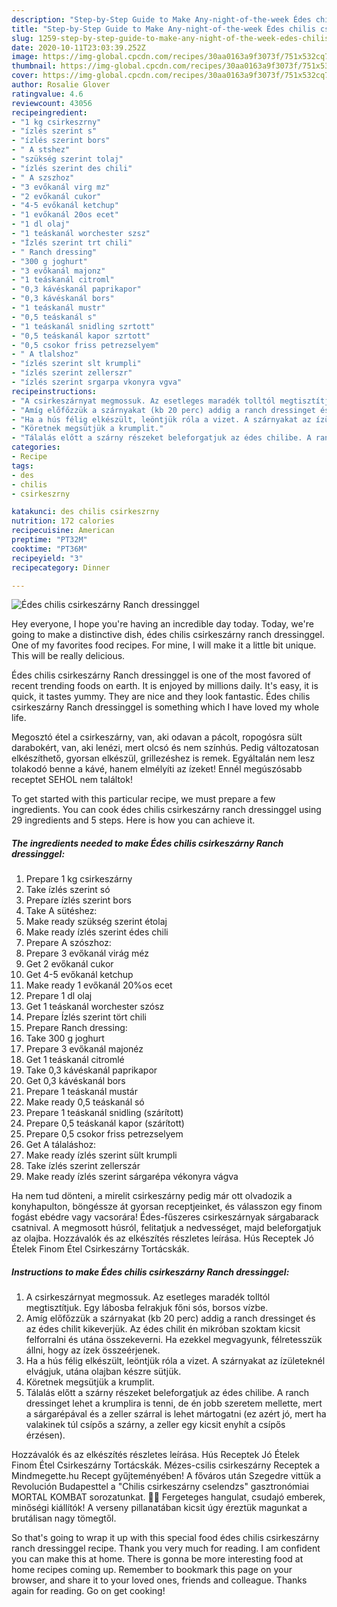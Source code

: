 ```yaml
---
description: "Step-by-Step Guide to Make Any-night-of-the-week Édes chilis csirkeszárny Ranch dressinggel"
title: "Step-by-Step Guide to Make Any-night-of-the-week Édes chilis csirkeszárny Ranch dressinggel"
slug: 1259-step-by-step-guide-to-make-any-night-of-the-week-edes-chilis-csirkeszarny-ranch-dressinggel
date: 2020-10-11T23:03:39.252Z
image: https://img-global.cpcdn.com/recipes/30aa0163a9f3073f/751x532cq70/edes-chilis-csirkeszarny-ranch-dressinggel-recept-foto.jpg
thumbnail: https://img-global.cpcdn.com/recipes/30aa0163a9f3073f/751x532cq70/edes-chilis-csirkeszarny-ranch-dressinggel-recept-foto.jpg
cover: https://img-global.cpcdn.com/recipes/30aa0163a9f3073f/751x532cq70/edes-chilis-csirkeszarny-ranch-dressinggel-recept-foto.jpg
author: Rosalie Glover
ratingvalue: 4.6
reviewcount: 43056
recipeingredient:
- "1 kg csirkeszrny"
- "ízlés szerint s"
- "ízlés szerint bors"
- " A stshez"
- "szükség szerint tolaj"
- "ízlés szerint des chili"
- " A szszhoz"
- "3 evőkanál virg mz"
- "2 evőkanál cukor"
- "4-5 evőkanál ketchup"
- "1 evőkanál 20os ecet"
- "1 dl olaj"
- "1 teáskanál worchester szsz"
- "Ízlés szerint trt chili"
- " Ranch dressing"
- "300 g joghurt"
- "3 evőkanál majonz"
- "1 teáskanál citroml"
- "0,3 kávéskanál paprikapor"
- "0,3 kávéskanál bors"
- "1 teáskanál mustr"
- "0,5 teáskanál s"
- "1 teáskanál snidling szrtott"
- "0,5 teáskanál kapor szrtott"
- "0,5 csokor friss petrezselyem"
- " A tlalshoz"
- "ízlés szerint slt krumpli"
- "ízlés szerint zellerszr"
- "ízlés szerint srgarpa vkonyra vgva"
recipeinstructions:
- "A csirkeszárnyat megmossuk. Az esetleges maradék tolltól megtisztítjuk. Egy lábosba felrakjuk főni sós, borsos vízbe."
- "Amíg előfőzzük a szárnyakat (kb 20 perc) addig a ranch dressinget és az édes chilit kikeverjük. Az édes chilit én mikróban szoktam kicsit felforralni és utána összekeverni. Ha ezekkel megvagyunk, félretesszük állni, hogy az ízek összeérjenek."
- "Ha a hús félig elkészült, leöntjük róla a vizet. A szárnyakat az ízületeknél elvágjuk, utána olajban készre sütjük."
- "Köretnek megsütjük a krumplit."
- "Tálalás előtt a szárny részeket beleforgatjuk az édes chilibe. A ranch dressinget lehet a krumplira is tenni, de én jobb szeretem mellette, mert a sárgarépával és a zeller szárral is lehet mártogatni (ez azért jó, mert ha valakinek túl csípős a szárny, a zeller egy kicsit enyhít a csípős érzésen)."
categories:
- Recipe
tags:
- des
- chilis
- csirkeszrny

katakunci: des chilis csirkeszrny 
nutrition: 172 calories
recipecuisine: American
preptime: "PT32M"
cooktime: "PT36M"
recipeyield: "3"
recipecategory: Dinner

---
```



![Édes chilis csirkeszárny Ranch dressinggel](https://img-global.cpcdn.com/recipes/30aa0163a9f3073f/751x532cq70/edes-chilis-csirkeszarny-ranch-dressinggel-recept-foto.jpg)

Hey everyone, I hope you're having an incredible day today. Today, we're going to make a distinctive dish, édes chilis csirkeszárny ranch dressinggel. One of my favorites food recipes. For mine, I will make it a little bit unique. This will be really delicious.

Édes chilis csirkeszárny Ranch dressinggel is one of the most favored of recent trending foods on earth. It is enjoyed by millions daily. It's easy, it is quick, it tastes yummy. They are nice and they look fantastic. Édes chilis csirkeszárny Ranch dressinggel is something which I have loved my whole life.

Megosztó étel a csirkeszárny, van, aki odavan a pácolt, ropogósra sült darabokért, van, aki lenézi, mert olcsó és nem színhús. Pedig változatosan elkészíthető, gyorsan elkészül, grillezéshez is remek. Egyáltalán nem lesz tolakodó benne a kávé, hanem elmélyíti az ízeket! Ennél megúszósabb receptet SEHOL nem találtok!


To get started with this particular recipe, we must prepare a few ingredients. You can cook édes chilis csirkeszárny ranch dressinggel using 29 ingredients and 5 steps. Here is how you can achieve it.

<!--inarticleads1-->

##### The ingredients needed to make Édes chilis csirkeszárny Ranch dressinggel:

1. Prepare 1 kg csirkeszárny
1. Take ízlés szerint só
1. Prepare ízlés szerint bors
1. Take  A sütéshez:
1. Make ready szükség szerint étolaj
1. Make ready ízlés szerint édes chili
1. Prepare  A szószhoz:
1. Prepare 3 evőkanál virág méz
1. Get 2 evőkanál cukor
1. Get 4-5 evőkanál ketchup
1. Make ready 1 evőkanál 20%os ecet
1. Prepare 1 dl olaj
1. Get 1 teáskanál worchester szósz
1. Prepare Ízlés szerint tört chili
1. Prepare  Ranch dressing:
1. Take 300 g joghurt
1. Prepare 3 evőkanál majonéz
1. Get 1 teáskanál citromlé
1. Take 0,3 kávéskanál paprikapor
1. Get 0,3 kávéskanál bors
1. Prepare 1 teáskanál mustár
1. Make ready 0,5 teáskanál só
1. Prepare 1 teáskanál snidling (szárított)
1. Prepare 0,5 teáskanál kapor (szárított)
1. Prepare 0,5 csokor friss petrezselyem
1. Get  A tálaláshoz:
1. Make ready ízlés szerint sült krumpli
1. Take ízlés szerint zellerszár
1. Make ready ízlés szerint sárgarépa vékonyra vágva


Ha nem tud dönteni, a mirelit csirkeszárny pedig már ott olvadozik a konyhapulton, böngéssze át gyorsan receptjeinket, és válasszon egy finom fogást ebédre vagy vacsorára! Édes-fűszeres csirkeszárnyak sárgabarack csatnival. A megmosott húsról, felitatjuk a nedvességet, majd beleforgatjuk az olajba. Hozzávalók és az elkészítés részletes leírása. Hús Receptek Jó Ételek Finom Étel Csirkeszárny Tortácskák. 

<!--inarticleads2-->

##### Instructions to make Édes chilis csirkeszárny Ranch dressinggel:

1. A csirkeszárnyat megmossuk. Az esetleges maradék tolltól megtisztítjuk. Egy lábosba felrakjuk főni sós, borsos vízbe.
1. Amíg előfőzzük a szárnyakat (kb 20 perc) addig a ranch dressinget és az édes chilit kikeverjük. Az édes chilit én mikróban szoktam kicsit felforralni és utána összekeverni. Ha ezekkel megvagyunk, félretesszük állni, hogy az ízek összeérjenek.
1. Ha a hús félig elkészült, leöntjük róla a vizet. A szárnyakat az ízületeknél elvágjuk, utána olajban készre sütjük.
1. Köretnek megsütjük a krumplit.
1. Tálalás előtt a szárny részeket beleforgatjuk az édes chilibe. A ranch dressinget lehet a krumplira is tenni, de én jobb szeretem mellette, mert a sárgarépával és a zeller szárral is lehet mártogatni (ez azért jó, mert ha valakinek túl csípős a szárny, a zeller egy kicsit enyhít a csípős érzésen).


Hozzávalók és az elkészítés részletes leírása. Hús Receptek Jó Ételek Finom Étel Csirkeszárny Tortácskák. Mézes-csilis csirkeszárny Receptek a Mindmegette.hu Recept gyűjteményében! A főváros után Szegedre vittük a Revolución Budapesttel a &#34;Chilis csirkeszárny cselendzs&#34; gasztronómiai MORTAL KOMBAT sorozatunkat. 🔞🔞 Fergeteges hangulat, csudajó emberek, minőségi kiállítók! A verseny pillanatában kicsit úgy éreztük magunkat a brutálisan nagy tömegtől. 

So that's going to wrap it up with this special food édes chilis csirkeszárny ranch dressinggel recipe. Thank you very much for reading. I am confident you can make this at home. There is gonna be more interesting food at home recipes coming up. Remember to bookmark this page on your browser, and share it to your loved ones, friends and colleague. Thanks again for reading. Go on get cooking!
